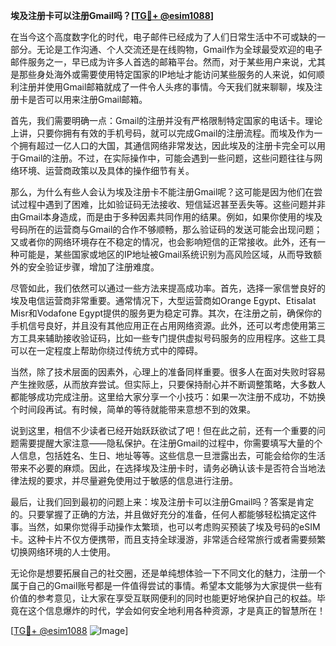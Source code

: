 **埃及注册卡可以注册Gmail吗？[[TG💪+ @esim1088](https://t.me/s/esim1088)]**

在当今这个高度数字化的时代，电子邮件已经成为了人们日常生活中不可或缺的一部分。无论是工作沟通、个人交流还是在线购物，Gmail作为全球最受欢迎的电子邮件服务之一，早已成为许多人首选的邮箱平台。然而，对于某些用户来说，尤其是那些身处海外或需要使用特定国家的IP地址才能访问某些服务的人来说，如何顺利注册并使用Gmail邮箱就成了一件令人头疼的事情。今天我们就来聊聊，埃及注册卡是否可以用来注册Gmail邮箱。

首先，我们需要明确一点：Gmail的注册并没有严格限制特定国家的电话卡。理论上讲，只要你拥有有效的手机号码，就可以完成Gmail的注册流程。而埃及作为一个拥有超过一亿人口的大国，其通信网络非常发达，因此埃及的注册卡完全可以用于Gmail的注册。不过，在实际操作中，可能会遇到一些问题，这些问题往往与网络环境、运营商政策以及具体的操作细节有关。

那么，为什么有些人会认为埃及注册卡不能注册Gmail呢？这可能是因为他们在尝试过程中遇到了困难，比如验证码无法接收、短信延迟甚至丢失等。这些问题并非由Gmail本身造成，而是由于多种因素共同作用的结果。例如，如果你使用的埃及号码所在的运营商与Gmail的合作不够顺畅，那么验证码的发送可能会出现问题；又或者你的网络环境存在不稳定的情况，也会影响短信的正常接收。此外，还有一种可能是，某些国家或地区的IP地址被Gmail系统识别为高风险区域，从而导致额外的安全验证步骤，增加了注册难度。

尽管如此，我们依然可以通过一些方法来提高成功率。首先，选择一家信誉良好的埃及电信运营商非常重要。通常情况下，大型运营商如Orange Egypt、Etisalat Misr和Vodafone Egypt提供的服务更为稳定可靠。其次，在注册之前，确保你的手机信号良好，并且没有其他应用正在占用网络资源。此外，还可以考虑使用第三方工具来辅助接收验证码，比如一些专门提供虚拟号码服务的应用程序。这些工具可以在一定程度上帮助你绕过传统方式中的障碍。

当然，除了技术层面的因素外，心理上的准备同样重要。很多人在面对失败时容易产生挫败感，从而放弃尝试。但实际上，只要保持耐心并不断调整策略，大多数人都能够成功完成注册。这里给大家分享一个小技巧：如果一次注册不成功，不妨换个时间段再试。有时候，简单的等待就能带来意想不到的效果。

说到这里，相信不少读者已经开始跃跃欲试了吧！但在此之前，还有一个重要的问题需要提醒大家注意——隐私保护。在注册Gmail的过程中，你需要填写大量的个人信息，包括姓名、生日、地址等等。这些信息一旦泄露出去，可能会给你的生活带来不必要的麻烦。因此，在选择埃及注册卡时，请务必确认该卡是否符合当地法律法规的要求，并尽量避免使用过于敏感的信息进行注册。

最后，让我们回到最初的问题上来：埃及注册卡可以注册Gmail吗？答案是肯定的。只要掌握了正确的方法，并且做好充分的准备，任何人都能够轻松搞定这件事。当然，如果你觉得手动操作太繁琐，也可以考虑购买预装了埃及号码的eSIM卡。这种卡片不仅方便携带，而且支持全球漫游，非常适合经常旅行或者需要频繁切换网络环境的人士使用。

无论你是想要拓展自己的社交圈，还是单纯想体验一下不同文化的魅力，注册一个属于自己的Gmail账号都是一件值得尝试的事情。希望本文能够为大家提供一些有价值的参考意见，让大家在享受互联网便利的同时也能更好地保护自己的权益。毕竟在这个信息爆炸的时代，学会如何安全地利用各种资源，才是真正的智慧所在！

[[TG💪+ @esim1088](https://t.me/s/esim1088) ![Image](https://i.postimg.cc/4NQfJmqS/Snipaste-2025-05-13-00-14-12.png)]